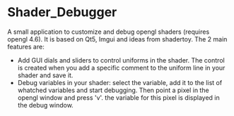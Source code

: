 # Shader_Debugger
A small application to customize and debug opengl shaders (requires opengl 4.6).
It is based on Qt5, Imgui and ideas from shadertoy.
The 2 main features are:
- Add GUI dials and sliders to control uniforms in the shader. The control is created when you add a specific comment to the uniform line in your shader and save it.
- Debug variables in your shader: select the variable, add it to the list of whatched variables and start debugging. Then point a pixel in the opengl window and press 'v'. the variable for this pixel is displayed in the debug window.

